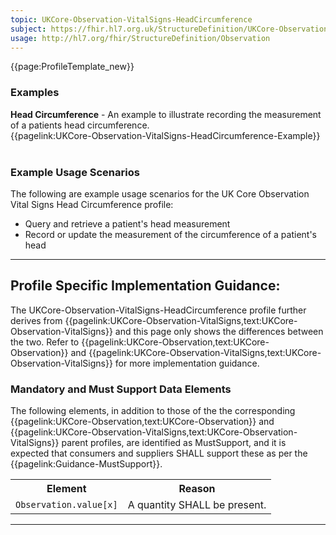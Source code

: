 ```yaml
---
topic: UKCore-Observation-VitalSigns-HeadCircumference
subject: https://fhir.hl7.org.uk/StructureDefinition/UKCore-Observation-VitalSigns-HeadCircumference
usage: http://hl7.org/fhir/StructureDefinition/Observation
---
```



<nocheck>
{{page:ProfileTemplate_new}}

<div id="Examples" class="tabcontent">
  <h3>Examples</h3>
<b>Head Circumference</b> - An example to illustrate recording the measurement of a patients head circumference.<br/>
{{pagelink:UKCore-Observation-VitalSigns-HeadCircumference-Example}}<br><br>
</div>
</nocheck>


<div id="ProfileGuidance">

### Example Usage Scenarios 
The following are example usage scenarios for the UK Core Observation Vital Signs Head Circumference profile:

- Query and retrieve a patient's head measurement
- Record or update the measurement of the circumference of a patient's head

<hr class="thickline">

## Profile Specific Implementation Guidance: ##

The UKCore-Observation-VitalSigns-HeadCircumference profile further derives from {{pagelink:UKCore-Observation-VitalSigns,text:UKCore-Observation-VitalSigns}} and this page only shows the differences between the two. Refer to {{pagelink:UKCore-Observation,text:UKCore-Observation}} and {{pagelink:UKCore-Observation-VitalSigns,text:UKCore-Observation-VitalSigns}} for more implementation guidance.

### Mandatory and Must Support Data Elements

The following elements, in addition to those of the the corresponding {{pagelink:UKCore-Observation,text:UKCore-Observation}} and {{pagelink:UKCore-Observation-VitalSigns,text:UKCore-Observation-VitalSigns}} parent profiles, are identified as MustSupport, and it is expected that consumers and suppliers SHALL support these as per the {{pagelink:Guidance-MustSupport}}.

<table class="assets" title="MustSupport element list">
<tr>
<th class="width30">Element</th>
<th class="width70">Reason</th>
</tr>
<tr>
<td><code>Observation.value[x]</code></td>
<td>A quantity SHALL be present.</td>
</tr>
</table>
</div>

---